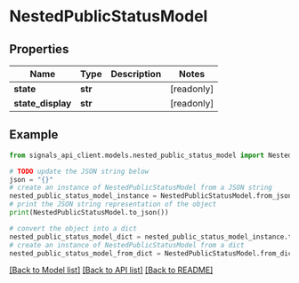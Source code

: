 # NestedPublicStatusModel


## Properties

Name | Type | Description | Notes
------------ | ------------- | ------------- | -------------
**state** | **str** |  | [readonly] 
**state_display** | **str** |  | [readonly] 

## Example

```python
from signals_api_client.models.nested_public_status_model import NestedPublicStatusModel

# TODO update the JSON string below
json = "{}"
# create an instance of NestedPublicStatusModel from a JSON string
nested_public_status_model_instance = NestedPublicStatusModel.from_json(json)
# print the JSON string representation of the object
print(NestedPublicStatusModel.to_json())

# convert the object into a dict
nested_public_status_model_dict = nested_public_status_model_instance.to_dict()
# create an instance of NestedPublicStatusModel from a dict
nested_public_status_model_from_dict = NestedPublicStatusModel.from_dict(nested_public_status_model_dict)
```
[[Back to Model list]](../README.md#documentation-for-models) [[Back to API list]](../README.md#documentation-for-api-endpoints) [[Back to README]](../README.md)


